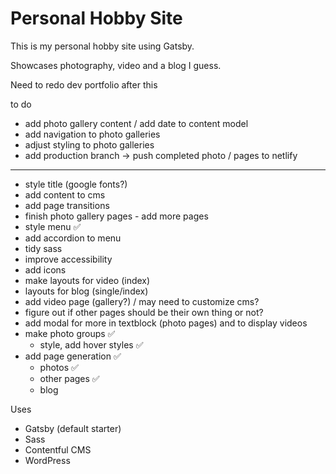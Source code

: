 # Personal Hobby Site

This is my personal hobby site using Gatsby.

Showcases photography, video and a blog I guess.

Need to redo dev portfolio after this

to do

- add photo gallery content / add date to content model
- add navigation to photo galleries
- adjust styling to photo galleries
- add production branch -> push completed photo / pages to netlify

---

- style title (google fonts?)
- add content to cms
- add page transitions
- finish photo gallery pages - add more pages
- style menu ✅
- add accordion to menu
- tidy sass
- improve accessibility
- add icons
- make layouts for video (index)
- layouts for blog (single/index)
- add video page (gallery?) / may need to customize cms?
- figure out if other pages should be their own thing or not?
- add modal for more in textblock (photo pages) and to display videos
- make photo groups ✅
  - style, add hover styles ✅
- add page generation ✅
  - photos ✅
  - other pages ✅
  - blog

Uses

- Gatsby (default starter)
- Sass
- Contentful CMS
- WordPress
